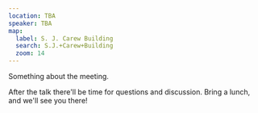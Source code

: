 ```yaml
---
location: TBA
speaker: TBA
map:
  label: S. J. Carew Building
  search: S.J.+Carew+Building
  zoom: 14
---
```


Something about the meeting.

<!--more-->

After the talk there'll be time for questions and discussion.
Bring a lunch, and we'll see you there!
